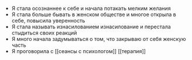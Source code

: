 
- Я стала осознаннее к себе и начала потакать мелким желания
- Я стала больше бывать в женском обществе и многое открыла в себе, повысила уверенность
- Я стала называть изнасилованием изнасилование и перестала стыдиться своих реакций
- Я много начала задумываться о том, что закрываю от себя женскую часть
- Я проговорила с
[[сеансы с психологом]] 
[[терапия]]

